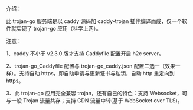 介绍：

此 trojan-go 服务端是以 caddy 源码加 caddy-trojan 插件编译而成，仅一个软件就实现了 trojan-go 应用（科学上网）。

注意：

1、caddy 不小于 v2.3.0 版才支持 Caddyfile 配置开启 h2c server。

2、trojan-go_Caddyfile 配置与 trojan-go_caddy.json 配置二选一（效果一样）。支持自动 https，即自动申请与更新证书与私钥，自动 http 重定向到 https。

3、此 trojan-go 应用完全兼容 trojan，还有自己的特色：支持 Websocket，可与一般 Trojan 流量共存；支持 CDN 流量中转(基于 WebSocket over TLS)。
